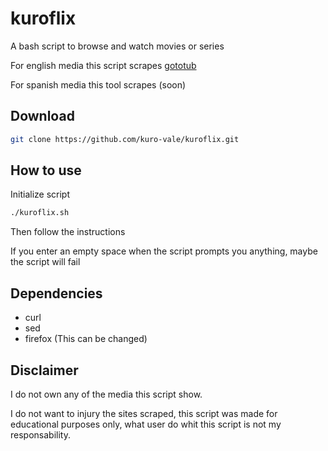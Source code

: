 # kuroflix

A bash script to browse and watch movies or series

For english media this script scrapes [gototub](https://www.gototub.com)

For spanish media this tool scrapes (soon)

## Download

```bash
git clone https://github.com/kuro-vale/kuroflix.git
```

## How to use

Initialize script

```bash
./kuroflix.sh
```

Then follow the instructions

If you enter an empty space when the script prompts you anything, maybe the script will fail

## Dependencies

* curl
* sed
* firefox (This can be changed)

## Disclaimer

I do not own any of the media this script show.

I do not want to injury the sites scraped, this script was made for educational purposes only, what user do whit this script is not my responsability.
